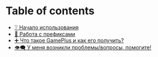 # Table of contents

* [❔ Начало использования](README.md)
* [🔹 Работа с префиксами](prefixes.md)
* [➕ Что такое GamePlus и как его получить?](gameplus.md)
* [👁‍🗨 У меня возникли проблемы/вопросы, помогите!](problems.md)

